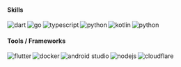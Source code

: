 
#### Skills
<a href="https://dart.dev/" target="_blank"><img align="left" alt="dart" src="https://api.iconify.design/logos:dart.svg?height=32" /></a>
<a href="https://go.dev/" target="_blank"><img align="left" alt="go" src="https://api.iconify.design/devicon:go.svg?height=32" /></a>
<a href="https://www.typescriptlang.org/" target="_blank"><img align="left" alt="typescript" src="https://api.iconify.design/devicon:typescript.svg?height=32" /></a>
<a href="https://python.org/" target="_blank"><img align="left" alt="python" src="https://api.iconify.design/devicon:python.svg?height=32" /></a>
<a href="https://kotlinlang.org/" target="_blank"><img align="left" alt="kotlin" src="https://api.iconify.design/logos:kotlin-icon.svg?height=32" /></a>
<a href="https://dotnet.microsoft.com/en-us/languages/csharp" target="_blank"><img align="left" alt="python" src="https://api.iconify.design/devicon:csharp.svg?height=32" /></a>
<br />

#### Tools / Frameworks
<a href="https://flutter.dev/" target="_blank"><img align="left" alt="flutter" src="https://api.iconify.design/devicon:flutter.svg?height=32" /></a>
<a href="https://www.docker.com/" target="_blank"><img align="left" alt="docker" src="https://api.iconify.design/logos:docker-icon.svg?height=32" /></a>
<a href="https://developer.android.com/" target="_blank"><img align="left" alt="android studio" src="https://api.iconify.design/devicon:androidstudio.svg?height=32" /></a>
<a href="https://nodejs.org/" target="_blank"><img align="left" alt="nodejs" src="https://api.iconify.design/devicon:nodejs.svg?height=32" /></a>
<a href="https://www.cloudflare.com/" target="_blank"><img align="left" alt="cloudflare" src="https://api.iconify.design/devicon:cloudflare.svg?height=32" /></a>
